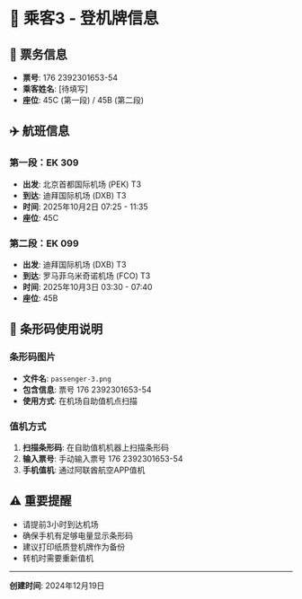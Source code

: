 # 👤 乘客3 - 登机牌信息

## 🎫 票务信息
- **票号**: 176 2392301653-54
- **乘客姓名**: [待填写]
- **座位**: 45C (第一段) / 45B (第二段)

## ✈️ 航班信息

### 第一段：EK 309
- **出发**: 北京首都国际机场 (PEK) T3
- **到达**: 迪拜国际机场 (DXB) T3
- **时间**: 2025年10月2日 07:25 - 11:35
- **座位**: 45C

### 第二段：EK 099
- **出发**: 迪拜国际机场 (DXB) T3
- **到达**: 罗马菲乌米奇诺机场 (FCO) T3
- **时间**: 2025年10月3日 03:30 - 07:40
- **座位**: 45B

## 📱 条形码使用说明

### 条形码图片
- **文件名**: `passenger-3.png`
- **包含信息**: 票号 176 2392301653-54
- **使用方式**: 在机场自助值机点扫描

### 值机方式
1. **扫描条形码**: 在自助值机机器上扫描条形码
2. **输入票号**: 手动输入票号 176 2392301653-54
3. **手机值机**: 通过阿联酋航空APP值机

## ⚠️ 重要提醒
- 请提前3小时到达机场
- 确保手机有足够电量显示条形码
- 建议打印纸质登机牌作为备份
- 转机时需要重新值机

---
**创建时间**: 2024年12月19日


